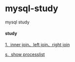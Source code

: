 # mysql-study
mysql study

#### study

[1.&nbsp; inner join、left join、right join](./join.md)

[s.&nbsp; show processlist](./show_processlist.md)
